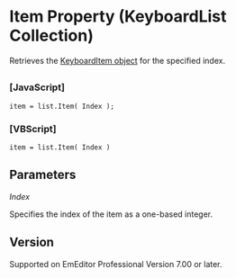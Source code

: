 # Item Property (KeyboardList Collection)

Retrieves the [KeyboardItem object](../keyboard_item/index) for the specified index.

## 

### \[JavaScript\]

```
item = list.Item( Index );
```

### \[VBScript\]

```
item = list.Item( Index )
```

## Parameters

_Index_

Specifies the index of the item as a one-based integer.

## Version

Supported on EmEditor Professional Version 7.00 or later.
